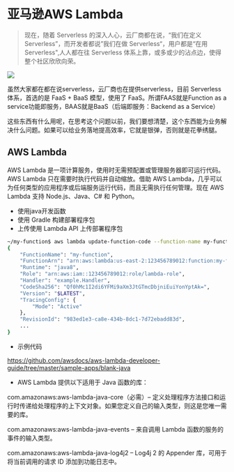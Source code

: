 # 亚马逊AWS Lambda

> 现在，随着 Serverless 的深入人心，云厂商都在说，“我们在定义 Serverless”，而开发者都说”我们在做 Serverless“，用户都是“在用 Serverless",人人都在往 Serverless 体系上靠，或多或少的沾点边，使得整个社区欣欣向荣。


![](https://tva1.sinaimg.cn/large/007S8ZIlly1gh9vy1zsikj30k00b9wev.jpg)


虽然大家都在都在说serverless，云厂商也在提供serverless，目前 Serverless 体系，首选的是 FaaS + BaaS 模型，使用了 FaaS。所谓FAAS就是Function as a service功能即服务，BAAS就是BaaS（后端即服务：Backend as a Service）

这些东西有什么用呢，在思考这个问题以前，我们要想清楚，这个东西能为业务解决什么问题。如果可以给业务落地提高效率，它就是银弹，否则就是花拳绣腿。

## AWS Lambda
AWS Lambda 是一项计算服务，使用时无需预配置或管理服务器即可运行代码。AWS Lambda 只在需要时执行代码并自动缩放。借助 AWS Lambda，几乎可以为任何类型的应用程序或后端服务运行代码，而且无需执行任何管理。现在 AWS Lambda 支持 Node.js、Java、C# 和 Python。


- 使用java开发函数
- 使用 Gradle 构建部署程序包
- 上传使用 Lambda API 上传部署程序包

```bash
~/my-function$ aws lambda update-function-code --function-name my-function --zip-file fileb://my-function.zip
{
    "FunctionName": "my-function",
    "FunctionArn": "arn:aws:lambda:us-east-2:123456789012:function:my-function",
    "Runtime": "java8",
    "Role": "arn:aws:iam::123456789012:role/lambda-role",
    "Handler": "example.Handler",
    "CodeSha256": "Qf0hMc1I2di6YFMi9aXm3JtGTmcDbjniEuiYonYptAk=",
    "Version": "$LATEST",
    "TracingConfig": {
        "Mode": "Active"
    },
    "RevisionId": "983ed1e3-ca8e-434b-8dc1-7d72ebadd83d",
    ...
}
```

- 示例代码

https://github.com/awsdocs/aws-lambda-developer-guide/tree/master/sample-apps/blank-java


- AWS Lambda 提供以下适用于 Java 函数的库：

com.amazonaws:aws-lambda-java-core（必需）– 定义处理程序方法接口和运行时传递给处理程序的上下文对象。如果您定义自己的输入类型，则这是您唯一需要的库。

com.amazonaws:aws-lambda-java-events – 来自调用 Lambda 函数的服务的事件的输入类型。

com.amazonaws:aws-lambda-java-log4j2 – Log4j 2 的 Appender 库，可用于将当前调用的请求 ID 添加到功能日志中。